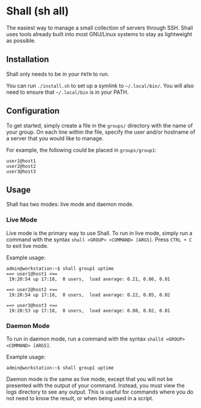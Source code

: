 # Shall (sh all)

The easiest way to manage a small collection of servers through SSH. Shall uses tools already built into most GNU/Linux systems to stay as lightweight as possible.

## Installation

Shall only needs to be in your `PATH` to run.

You can run `./install.sh` to set up a symlink to `~/.local/bin/`. You will also need to ensure that `~/.local/bin` is in your PATH.

## Configuration

To get started, simply create a file in the `groups/` directory with the name of your group. On each line within the file, specify the user and/or hostname of a server that you would like to manage.

For example, the following could be placed in `groups/group1`:

```
user1@host1
user2@host2
user3@host3
```

## Usage

Shall has two modes: live mode and daemon mode.

### Live Mode

Live mode is the primary way to use Shall. To run in live mode, simply run a command with the syntax `shall <GROUP> <COMMAND> [ARGS]`. Press `CTRL + C` to exit live mode.

Example usage:

```
admin@workstation:~$ shall group1 uptime
==> user1@host1 <==
 19:20:54 up 17:18,  0 users,  load average: 0.21, 0.06, 0.01

==> user2@host2 <==
 19:20:54 up 17:18,  0 users,  load average: 0.22, 0.05, 0.02

==> user3@host3 <==
 19:20:53 up 17:18,  0 users,  load average: 0.08, 0.02, 0.01
 ```

### Daemon Mode

To run in daemon mode, run a command with the syntax `shalld <GROUP> <COMMAND> [ARGS]`.

Example usage:

```
admin@workstation:~$ shall group1 uptime
```

Daemon mode is the same as live mode, except that you will not be presented with the output of your command. Instead, you must view the logs directory to see any output. This is useful for commands where you do not need to know the result, or when being used in a script.
